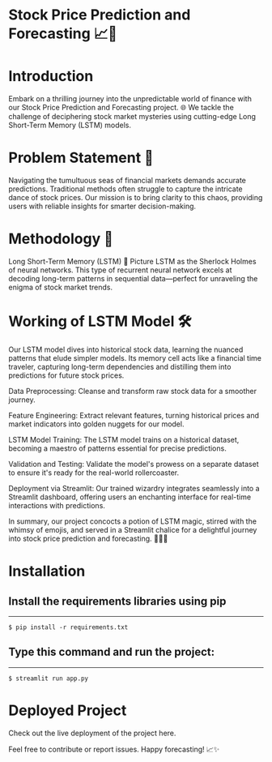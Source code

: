 # Stock Price Prediction and Forecasting 📈🔮
# Introduction
Embark on a thrilling journey into the unpredictable world of finance with our Stock Price Prediction and Forecasting project. 🌐 We tackle the challenge of deciphering stock market mysteries using cutting-edge Long Short-Term Memory (LSTM) models.

# Problem Statement 🤔
Navigating the tumultuous seas of financial markets demands accurate predictions. Traditional methods often struggle to capture the intricate dance of stock prices. Our mission is to bring clarity to this chaos, providing users with reliable insights for smarter decision-making.

# Methodology 🚀
Long Short-Term Memory (LSTM) 🧠
Picture LSTM as the Sherlock Holmes of neural networks. This type of recurrent neural network excels at decoding long-term patterns in sequential data—perfect for unraveling the enigma of stock market trends.

# Working of LSTM Model 🛠️
Our LSTM model dives into historical stock data, learning the nuanced patterns that elude simpler models. Its memory cell acts like a financial time traveler, capturing long-term dependencies and distilling them into predictions for future stock prices.

Data Preprocessing: Cleanse and transform raw stock data for a smoother journey.

Feature Engineering: Extract relevant features, turning historical prices and market indicators into golden nuggets for our model.

LSTM Model Training: The LSTM model trains on a historical dataset, becoming a maestro of patterns essential for precise predictions.

Validation and Testing: Validate the model's prowess on a separate dataset to ensure it's ready for the real-world rollercoaster.

Deployment via Streamlit: Our trained wizardry integrates seamlessly into a Streamlit dashboard, offering users an enchanting interface for real-time interactions with predictions.

In summary, our project concocts a potion of LSTM magic, stirred with the whimsy of emojis, and served in a Streamlit chalice for a delightful journey into stock price prediction and forecasting. 🚀🧙‍♂️

# Installation

## Install the requirements libraries using pip
----------
    $ pip install -r requirements.txt

## Type this command and run the project:
----------
    $ streamlit run app.py

# Deployed Project
Check out the live deployment of the project here.

Feel free to contribute or report issues. Happy forecasting! 📈✨


